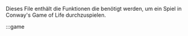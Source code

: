 Dieses File enthält die Funktionen die benötigt werden, um ein Spiel in Conway's Game of Life durchzuspielen.

:::game